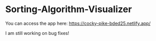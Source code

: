 # Sorting-Algorithm-Visualizer

You can access the app here: https://cocky-pike-bded25.netlify.app/


I am still working on bug fixes!
